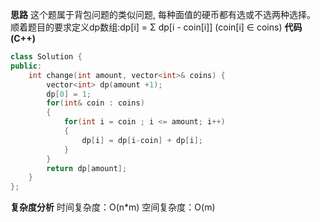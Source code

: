 **思路**
这个题属于背包问题的类似问题, 每种面值的硬币都有选或不选两种选择。
顺着题目的要求定义dp数组:dp[i] = Σ dp[i - coin[i]] (coin[i] ∈ coins)
**代码(C++)**
```C++
class Solution {
public:
    int change(int amount, vector<int>& coins) {
        vector<int> dp(amount +1);
        dp[0] = 1;
        for(int& coin : coins)
        {
            for(int i = coin ; i <= amount; i++)
            {
                dp[i] = dp[i-coin] + dp[i];
            }
        }
        return dp[amount];
    }
};
```
**复杂度分析**
时间复杂度：O(n*m)
空间复杂度：O(m)